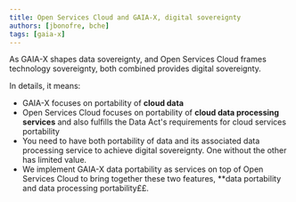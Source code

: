 ```yaml
---
title: Open Services Cloud and GAIA-X, digital sovereignty
authors: [jbonofre, bche]
tags: [gaia-x]
---
```


As GAIA-X shapes data sovereignty, and Open Services Cloud frames technology sovereignty, both combined provides digital
sovereignty.

In details, it means:

- GAIA-X focuses on portability of **cloud data**
- Open Services Cloud focuses on portability of **cloud data processing services** and also fulfills the Data Act's
  requirements for cloud services portability
- You need to have both portability of data and its associated data processing service to achieve digital sovereignty.
  One without the other has limited value.
- We implement GAIA-X data portability as services on top of Open Services Cloud to bring together these two
  features, \*\*data portability and data processing portability££.
